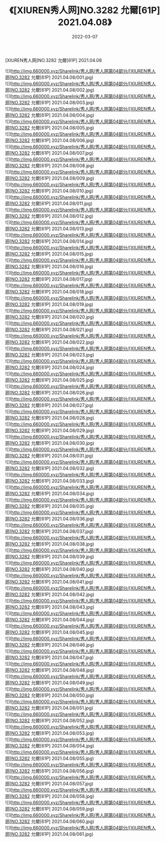 ﻿---
layout: post
title:  《[XIUREN秀人网]NO.3282 允爾[61P] 2021.04.08》
date:   2022-03-07
img: http://img.660000.xyz/Sharelink/秀人网/秀人网第04部分/[XIUREN秀人网]NO.3282 允爾[61P] 2021.04.08/000.jpg
categories: [美女, 清纯, 唯美]
---

[XIUREN秀人网]NO.3282 允爾[61P] 2021.04.08

 ![](http://img.660000.xyz/Sharelink/秀人网/秀人网第04部分/[XIUREN秀人网]NO.3282 允爾[61P] 2021.04.08/001.jpg) <br>![](http://img.660000.xyz/Sharelink/秀人网/秀人网第04部分/[XIUREN秀人网]NO.3282 允爾[61P] 2021.04.08/002.jpg) <br>![](http://img.660000.xyz/Sharelink/秀人网/秀人网第04部分/[XIUREN秀人网]NO.3282 允爾[61P] 2021.04.08/003.jpg) <br>![](http://img.660000.xyz/Sharelink/秀人网/秀人网第04部分/[XIUREN秀人网]NO.3282 允爾[61P] 2021.04.08/004.jpg) <br>![](http://img.660000.xyz/Sharelink/秀人网/秀人网第04部分/[XIUREN秀人网]NO.3282 允爾[61P] 2021.04.08/005.jpg) <br>![](http://img.660000.xyz/Sharelink/秀人网/秀人网第04部分/[XIUREN秀人网]NO.3282 允爾[61P] 2021.04.08/006.jpg) <br>![](http://img.660000.xyz/Sharelink/秀人网/秀人网第04部分/[XIUREN秀人网]NO.3282 允爾[61P] 2021.04.08/007.jpg) <br>![](http://img.660000.xyz/Sharelink/秀人网/秀人网第04部分/[XIUREN秀人网]NO.3282 允爾[61P] 2021.04.08/008.jpg) <br>![](http://img.660000.xyz/Sharelink/秀人网/秀人网第04部分/[XIUREN秀人网]NO.3282 允爾[61P] 2021.04.08/009.jpg) <br>![](http://img.660000.xyz/Sharelink/秀人网/秀人网第04部分/[XIUREN秀人网]NO.3282 允爾[61P] 2021.04.08/010.jpg) <br>![](http://img.660000.xyz/Sharelink/秀人网/秀人网第04部分/[XIUREN秀人网]NO.3282 允爾[61P] 2021.04.08/011.jpg) <br>![](http://img.660000.xyz/Sharelink/秀人网/秀人网第04部分/[XIUREN秀人网]NO.3282 允爾[61P] 2021.04.08/012.jpg) <br>![](http://img.660000.xyz/Sharelink/秀人网/秀人网第04部分/[XIUREN秀人网]NO.3282 允爾[61P] 2021.04.08/013.jpg) <br>![](http://img.660000.xyz/Sharelink/秀人网/秀人网第04部分/[XIUREN秀人网]NO.3282 允爾[61P] 2021.04.08/014.jpg) <br>![](http://img.660000.xyz/Sharelink/秀人网/秀人网第04部分/[XIUREN秀人网]NO.3282 允爾[61P] 2021.04.08/015.jpg) <br>![](http://img.660000.xyz/Sharelink/秀人网/秀人网第04部分/[XIUREN秀人网]NO.3282 允爾[61P] 2021.04.08/016.jpg) <br>![](http://img.660000.xyz/Sharelink/秀人网/秀人网第04部分/[XIUREN秀人网]NO.3282 允爾[61P] 2021.04.08/017.jpg) <br>![](http://img.660000.xyz/Sharelink/秀人网/秀人网第04部分/[XIUREN秀人网]NO.3282 允爾[61P] 2021.04.08/018.jpg) <br>![](http://img.660000.xyz/Sharelink/秀人网/秀人网第04部分/[XIUREN秀人网]NO.3282 允爾[61P] 2021.04.08/019.jpg) <br>![](http://img.660000.xyz/Sharelink/秀人网/秀人网第04部分/[XIUREN秀人网]NO.3282 允爾[61P] 2021.04.08/020.jpg) <br>![](http://img.660000.xyz/Sharelink/秀人网/秀人网第04部分/[XIUREN秀人网]NO.3282 允爾[61P] 2021.04.08/021.jpg) <br>![](http://img.660000.xyz/Sharelink/秀人网/秀人网第04部分/[XIUREN秀人网]NO.3282 允爾[61P] 2021.04.08/022.jpg) <br>![](http://img.660000.xyz/Sharelink/秀人网/秀人网第04部分/[XIUREN秀人网]NO.3282 允爾[61P] 2021.04.08/023.jpg) <br>![](http://img.660000.xyz/Sharelink/秀人网/秀人网第04部分/[XIUREN秀人网]NO.3282 允爾[61P] 2021.04.08/024.jpg) <br>![](http://img.660000.xyz/Sharelink/秀人网/秀人网第04部分/[XIUREN秀人网]NO.3282 允爾[61P] 2021.04.08/025.jpg) <br>![](http://img.660000.xyz/Sharelink/秀人网/秀人网第04部分/[XIUREN秀人网]NO.3282 允爾[61P] 2021.04.08/026.jpg) <br>![](http://img.660000.xyz/Sharelink/秀人网/秀人网第04部分/[XIUREN秀人网]NO.3282 允爾[61P] 2021.04.08/027.jpg) <br>![](http://img.660000.xyz/Sharelink/秀人网/秀人网第04部分/[XIUREN秀人网]NO.3282 允爾[61P] 2021.04.08/028.jpg) <br>![](http://img.660000.xyz/Sharelink/秀人网/秀人网第04部分/[XIUREN秀人网]NO.3282 允爾[61P] 2021.04.08/029.jpg) <br>![](http://img.660000.xyz/Sharelink/秀人网/秀人网第04部分/[XIUREN秀人网]NO.3282 允爾[61P] 2021.04.08/030.jpg) <br>![](http://img.660000.xyz/Sharelink/秀人网/秀人网第04部分/[XIUREN秀人网]NO.3282 允爾[61P] 2021.04.08/031.jpg) <br>![](http://img.660000.xyz/Sharelink/秀人网/秀人网第04部分/[XIUREN秀人网]NO.3282 允爾[61P] 2021.04.08/032.jpg) <br>![](http://img.660000.xyz/Sharelink/秀人网/秀人网第04部分/[XIUREN秀人网]NO.3282 允爾[61P] 2021.04.08/033.jpg) <br>![](http://img.660000.xyz/Sharelink/秀人网/秀人网第04部分/[XIUREN秀人网]NO.3282 允爾[61P] 2021.04.08/034.jpg) <br>![](http://img.660000.xyz/Sharelink/秀人网/秀人网第04部分/[XIUREN秀人网]NO.3282 允爾[61P] 2021.04.08/035.jpg) <br>![](http://img.660000.xyz/Sharelink/秀人网/秀人网第04部分/[XIUREN秀人网]NO.3282 允爾[61P] 2021.04.08/036.jpg) <br>![](http://img.660000.xyz/Sharelink/秀人网/秀人网第04部分/[XIUREN秀人网]NO.3282 允爾[61P] 2021.04.08/037.jpg) <br>![](http://img.660000.xyz/Sharelink/秀人网/秀人网第04部分/[XIUREN秀人网]NO.3282 允爾[61P] 2021.04.08/038.jpg) <br>![](http://img.660000.xyz/Sharelink/秀人网/秀人网第04部分/[XIUREN秀人网]NO.3282 允爾[61P] 2021.04.08/039.jpg) <br>![](http://img.660000.xyz/Sharelink/秀人网/秀人网第04部分/[XIUREN秀人网]NO.3282 允爾[61P] 2021.04.08/040.jpg) <br>![](http://img.660000.xyz/Sharelink/秀人网/秀人网第04部分/[XIUREN秀人网]NO.3282 允爾[61P] 2021.04.08/041.jpg) <br>![](http://img.660000.xyz/Sharelink/秀人网/秀人网第04部分/[XIUREN秀人网]NO.3282 允爾[61P] 2021.04.08/042.jpg) <br>![](http://img.660000.xyz/Sharelink/秀人网/秀人网第04部分/[XIUREN秀人网]NO.3282 允爾[61P] 2021.04.08/043.jpg) <br>![](http://img.660000.xyz/Sharelink/秀人网/秀人网第04部分/[XIUREN秀人网]NO.3282 允爾[61P] 2021.04.08/044.jpg) <br>![](http://img.660000.xyz/Sharelink/秀人网/秀人网第04部分/[XIUREN秀人网]NO.3282 允爾[61P] 2021.04.08/045.jpg) <br>![](http://img.660000.xyz/Sharelink/秀人网/秀人网第04部分/[XIUREN秀人网]NO.3282 允爾[61P] 2021.04.08/046.jpg) <br>![](http://img.660000.xyz/Sharelink/秀人网/秀人网第04部分/[XIUREN秀人网]NO.3282 允爾[61P] 2021.04.08/047.jpg) <br>![](http://img.660000.xyz/Sharelink/秀人网/秀人网第04部分/[XIUREN秀人网]NO.3282 允爾[61P] 2021.04.08/048.jpg) <br>![](http://img.660000.xyz/Sharelink/秀人网/秀人网第04部分/[XIUREN秀人网]NO.3282 允爾[61P] 2021.04.08/049.jpg) <br>![](http://img.660000.xyz/Sharelink/秀人网/秀人网第04部分/[XIUREN秀人网]NO.3282 允爾[61P] 2021.04.08/050.jpg) <br>![](http://img.660000.xyz/Sharelink/秀人网/秀人网第04部分/[XIUREN秀人网]NO.3282 允爾[61P] 2021.04.08/051.jpg) <br>![](http://img.660000.xyz/Sharelink/秀人网/秀人网第04部分/[XIUREN秀人网]NO.3282 允爾[61P] 2021.04.08/052.jpg) <br>![](http://img.660000.xyz/Sharelink/秀人网/秀人网第04部分/[XIUREN秀人网]NO.3282 允爾[61P] 2021.04.08/053.jpg) <br>![](http://img.660000.xyz/Sharelink/秀人网/秀人网第04部分/[XIUREN秀人网]NO.3282 允爾[61P] 2021.04.08/054.jpg) <br>![](http://img.660000.xyz/Sharelink/秀人网/秀人网第04部分/[XIUREN秀人网]NO.3282 允爾[61P] 2021.04.08/055.jpg) <br>![](http://img.660000.xyz/Sharelink/秀人网/秀人网第04部分/[XIUREN秀人网]NO.3282 允爾[61P] 2021.04.08/056.jpg) <br>![](http://img.660000.xyz/Sharelink/秀人网/秀人网第04部分/[XIUREN秀人网]NO.3282 允爾[61P] 2021.04.08/057.jpg) <br>![](http://img.660000.xyz/Sharelink/秀人网/秀人网第04部分/[XIUREN秀人网]NO.3282 允爾[61P] 2021.04.08/058.jpg) <br>![](http://img.660000.xyz/Sharelink/秀人网/秀人网第04部分/[XIUREN秀人网]NO.3282 允爾[61P] 2021.04.08/059.jpg) <br>![](http://img.660000.xyz/Sharelink/秀人网/秀人网第04部分/[XIUREN秀人网]NO.3282 允爾[61P] 2021.04.08/060.jpg) <br>![](http://img.660000.xyz/Sharelink/秀人网/秀人网第04部分/[XIUREN秀人网]NO.3282 允爾[61P] 2021.04.08/061.jpg) <br>